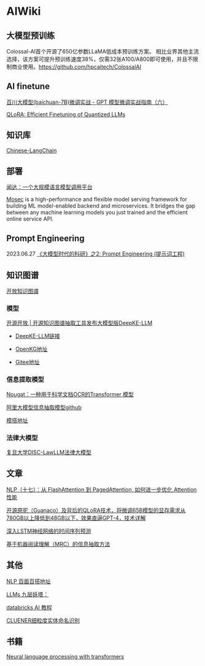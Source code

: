 # AIWiki
## 大模型预训练
Colossal-AI首个开源了650亿参数LLaMA低成本预训练方案。
相比业界其他主流选择，该方案可提升预训练速度38%，仅需32张A100/A800即可使用，并且不限制商业使用。https://github.com/hpcaitech/ColossalAI
## AI finetune
[百川大模型(baichuan-7B)微调实战 - GPT 模型微调实战指南（六）](https://mp.weixin.qq.com/s?__biz=MzAwNDQ5MDYwOA==&mid=2648970608&idx=1&sn=b5101169cb7c12b226eb02dfa6c8dc98&chksm=833ba16fb44c28799ddde2f9ceccdedfa7db327cae0aaee23e5c7a6454d201c6ffc163b59f53&from=industrynews&version=4.1.6.6020&platform=win#rd)

[QLoRA: Efficient Finetuning of Quantized LLMs](https://github.com/artidoro/qlora)

## 知识库
[Chinese-LangChain](https://github.com/yanqiangmiffy/Chinese-LangChain)

## 部署
[闻达：一个大规模语言模型调用平台](https://github.com/wenda-LLM/wenda)

[Mosec](https://github.com/mosecorg/mosec) is a high-performance and flexible model serving framework for building ML model-enabled backend and microservices. It bridges the gap between any machine learning models you just trained and the efficient online service API.
## Prompt Engineering
2023.06.27 [《大模型时代的科研》之2: Prompt Engineering (提示词工程)](https://zhuanlan.zhihu.com/p/631922240)

## 知识图谱
[开放知识图谱](http://openkg.cn/home)
### 模型

[开源开放 | 开源知识图谱抽取工具发布大模型版DeepKE-LLM](https://mp.weixin.qq.com/s__biz=MzAxMTU5Njg4NQ==&mid=2247494530&idx=3&sn=8cd99c2c18c8a1c29e54f28885915f6d&chksm=9bbc0eb8accb87ae00517116c376ba1cf107c8111adb3c7b6131ab42cbdcbea892ac8f7f4606&from=industrynews&version=4.1.6.6020&platform=win#rd) 

- [DeepKE-LLM链接](https://github.com/zjunlp/DeepKE/tree/main/example/llm)

- [OpenKG地址](http://openkg.cn/tool/deepke)

- [Gitee地址](https://gitee.com/openkg/deepke/tree/main/example/llm)

### 信息提取模型
[Nougat：一种用于科学文档OCR的Transformer 模型](https://facebookresearch.github.io/nougat/)

[阿里大模型信息抽取模型github](https://github.com/Alibaba-NLP/SeqGPT)

[模搭地址](https://www.modelscope.cn/models/damo/nlp_seqgpt-560m/)

### 法律大模型

[复旦大学DISC-LawLLM法律大模型](https://github.com/FudanDISC/DISC-LawLLM)

## 文章
[NLP（十七）：从 FlashAttention 到 PagedAttention, 如何进一步优化 Attention 性能](https://zhuanlan.zhihu.com/p/638468472)

[开源原驼（Guanaco）及背后的QLoRA技术，将微调65B模型的显存需求从780GB以上降低到48GB以下，效果直逼GPT-4，技术详解](https://zhuanlan.zhihu.com/p/632236718)

[深入LSTM神经网络的时间序列预测](https://mp.weixin.qq.com/s?__biz=Mzg4NTUzNzE5OQ==&mid=2247539052&idx=1&sn=5a55c9829addbcc39259766083fa86e2&chksm=cfa579acf8d2f0ba3e270e987b2c7d37c3c02bcb4011835ebefa0e45188a43f44bcbb74df3e6&from=industrynews&version=4.1.7.6018&platform=win#rd)

[基于机器阅读理解（MRC）的信息抽取方法](https://www.infoq.cn/article/8cMarfPxQbQVtLfzv0eu)
## 其他
[NLP 百面百搭地址](https://github.com/km1994/NLP-Interview-Notes)

[LLMs 九层妖塔：](https://github.com/km1994/LLMsNineStoryDemonTower)

[databricks AI 教程](https://github.com/databricks-academy/large-language-models)

[CLUENER细粒度实体命名识别](https://github.com/CLUEbenchmark/CLUENER2020)

## 书籍
[Neural language processing with transformers](https://github.com/nlp-with-transformers/notebooks)
